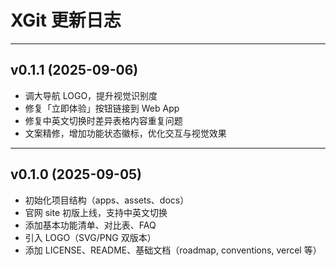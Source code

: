 # XGit 更新日志

---

## v0.1.1 (2025-09-06)

- 调大导航 LOGO，提升视觉识别度  
- 修复「立即体验」按钮链接到 Web App  
- 修复中英文切换时差异表格内容重复问题  
- 文案精修，增加功能状态徽标，优化交互与视觉效果  

---

## v0.1.0 (2025-09-05)

- 初始化项目结构（apps、assets、docs）  
- 官网 site 初版上线，支持中英文切换  
- 添加基本功能清单、对比表、FAQ  
- 引入 LOGO（SVG/PNG 双版本）  
- 添加 LICENSE、README、基础文档（roadmap, conventions, vercel 等）